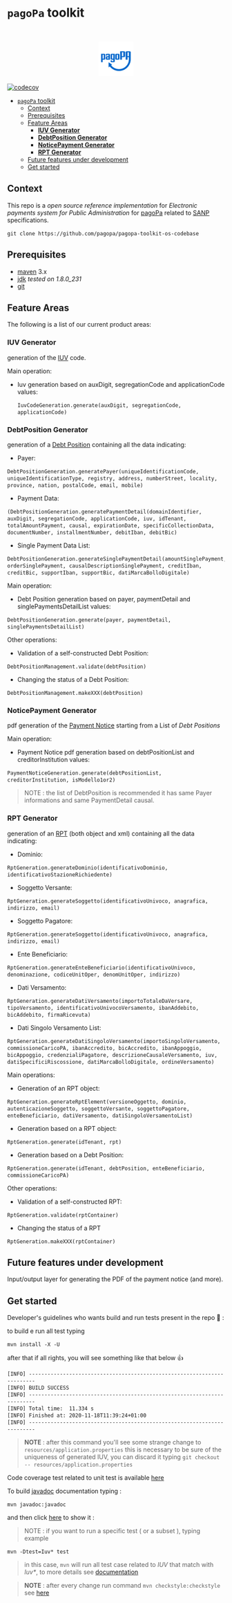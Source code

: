 # `pagoPa` toolkit

<!-- PROJECT LOGO -->
<br />
<p align="center">
  <a href="https://github.com/pagopa/pagopa-api">
    <img src="resources/media/pagopa-logo.png" alt="Logo" width="80" height="80">
  </a>
</p>

[![codecov](https://codecov.io/gh/pasqualespica/java-codecov/branch/main/graph/badge.svg)](https://codecov.io/gh/pasqualespica/java-codecov)

- [`pagoPa` toolkit](#pagopa-toolkit)
  - [Context](#context)
  - [Prerequisites](#prerequisites)
  - [Feature Areas](#feature-areas)
    - [**IUV Generator**](#iuv-generator)
    - [**DebtPosition Generator**](#debtposition-generator)
    - [**NoticePayment Generator**](#noticepayment-generator)
    - [**RPT Generator**](#rpt-generator)
  - [Future features under development](#future-features-under-development)
  - [Get started](#get-started)
  
  
## Context

This repo is a _open source reference implementation_ for _Electronic payments system for Public Administration_ for [pagoPa](https://www.pagopa.gov.it/it/pagopa/) related to [SANP](https://docs.italia.it/italia/pagopa/pagopa-specifichepagamenti-docs/it/stabile/index.html) specifications.

```
git clone https://github.com/pagopa/pagopa-toolkit-os-codebase
```


## Prerequisites

- [maven](https://maven.apache.org/) 3.x
- [jdk](https://www.oracle.com/it/java/technologies/javase/javase-jdk8-downloads.html) _tested on 1.8.0_231_
- [git](https://git-scm.com/)


## Feature Areas

The following is a list of our current product areas:

### **IUV Generator**

generation of the [IUV](https://docs.italia.it/italia/pagopa/pagopa-codici-docs/it/stabile/_docs/Capitolo2.html#punti-di-generazione-del-codice-iuv) code.

Main operation:

- Iuv generation based on auxDigit, segregationCode and applicationCode values:

	```
	IuvCodeGeneration.generate(auxDigit, segregationCode, applicationCode)
	```

### **DebtPosition Generator**
generation of a [Debt Position](https://docs.italia.it/italia/pagopa/pagopa-specifichepagamenti-docs/it/stabile/_docs/SANP_2.2_Sez2_Cap02_GestionePosizioneDebitoria.html#) containing all the data indicating:

- Payer:
```
DebtPositionGeneration.generatePayer(uniqueIdentificationCode, uniqueIdentificationType, registry, address, numberStreet, locality, province, nation, postalCode, email, mobile)
```
- Payment Data:
```
(DebtPositionGeneration.generatePaymentDetail(domainIdentifier, auxDigit, segregationCode, applicationCode, iuv, idTenant, totalAmountPayment, causal, expirationDate, specificCollectionData, documentNumber, installmentNumber, debitIban, debitBic)
```
- Single Payment Data List:
```
DebtPositionGeneration.generateSinglePaymentDetail(amountSinglePayment, orderSinglePayment, causalDescriptionSinglePayment, creditIban, creditBic, supportIban, supportBic, datiMarcaBolloDigitale)
```
Main operation:
- Debt Position generation based on payer, paymentDetail and singlePaymentsDetailList values:
```
DebtPositionGeneration.generate(payer, paymentDetail, singlePaymentsDetailList)
```
Other operations:
- Validation of a self-constructed Debt Position:
```
DebtPositionManagement.validate(debtPosition)
```
- Changing the status of a Debt Position:
```
DebtPositionManagement.makeXXX(debtPosition)
```

### **NoticePayment Generator**
pdf generation of the [Payment Notice](https://docs.italia.it/italia/pagopa/pagopa-specifichepagamenti-docs/it/stabile/_docs/SANP_2.2_Sez3_Cap08_ModelloDati.html#avviso-digitale) starting from a List of _Debt Positions_

Main operation:
- Payment Notice pdf generation based on debtPositionList and creditorInstitution values:
```
PaymentNoticeGeneration.generate(debtPositionList, creditorInstitution, isModello1or2)
```
> NOTE : the list of DebtPosition is recommended it has same Payer informations and same PaymentDetail causal.

### **RPT Generator**
generation of an [RPT](https://docs.italia.it/italia/pagopa/pagopa-specifichepagamenti-docs/it/stabile/_docs/SANP_2.2_Sez3_Cap08_ModelloDati.html#richiesta-di-pagamento-telematica-rpt) (both object and xml) containing all the data indicating:
- Dominio:
```
RptGeneration.generateDominio(identificativoDominio, identificativoStazioneRichiedente)
```
- Soggetto Versante:
```
RptGeneration.generateSoggetto(identificativoUnivoco, anagrafica, indirizzo, email)
```
- Soggetto Pagatore:
```
RptGeneration.generateSoggetto(identificativoUnivoco, anagrafica, indirizzo, email)
```
- Ente Beneficiario:
```
RptGeneration.generateEnteBeneficiario(identificativoUnivoco, denominazione, codiceUnitOper, denomUnitOper, indirizzo)
```
- Dati Versamento:
```
RptGeneration.generateDatiVersamento(importoTotaleDaVersare, tipoVersamento, identificativoUnivocoVersamento, ibanAddebito, bicAddebito, firmaRicevuta)
```
- Dati Singolo Versamento List:
```
RptGeneration.generateDatiSingoloVersamento(importoSingoloVersamento, commissioneCaricoPA, ibanAccredito, bicAccredito, ibanAppoggio, bicAppoggio, credenzialiPagatore, descrizioneCausaleVersamento, iuv, datiSpecificiRiscossione, datiMarcaBolloDigitale, ordineVersamento)
```
Main operations:
- Generation of an RPT object:
```
RptGeneration.generateRptElement(versioneOggetto, dominio, autenticazioneSoggetto, soggettoVersante, soggettoPagatore, enteBeneficiario, datiVersamento, datiSingoloVersamentoList)
```
- Generation based on a RPT object:
```
RptGeneration.generate(idTenant, rpt)
```
- Generation based on a Debt Position:
```
RptGeneration.generate(idTenant, debtPosition, enteBeneficiario, commissioneCaricoPA)
```
Other operations:
- Validation of a self-constructed RPT:
```
RptGeneration.validate(rptContainer)
```
- Changing the status of a RPT
```
RptGeneration.makeXXX(rptContainer)
```

## Future features under development

Input/output layer for generating the PDF of the payment notice (and more).


## Get started

Developer's guidelines who wants build and run tests present in the repo 🚀 :

to build e run all test typing 

```
mvn install -X -U
```

after that if all rights, you will see something like that below 👍

```
[INFO] ------------------------------------------------------------------------
[INFO] BUILD SUCCESS
[INFO] ------------------------------------------------------------------------
[INFO] Total time:  11.334 s
[INFO] Finished at: 2020-11-18T11:39:24+01:00
[INFO] ------------------------------------------------------------------------
```
> **NOTE** : after this command you'll see some strange change to `resources/application.properties`
> this is necessary to be sure of the uniqueness of generated IUV, you can discard it typing `git checkout -- resources/application.properties`

Code coverage test related to unit test is available [here](http://target/site/jacoco/index.html) 

To build [javadoc](https://www.oracle.com/technical-resources/articles/java/javadoc-tool.html) documentation typing : 

```
mvn javadoc:javadoc
```

and then click [here](http://target/site/apidocs/index.html) to show it :

> NOTE : if you want to run a specific test ( or a subset ), typing example 
```
mvn -Dtest=Iuv* test
```
> in this case, `mvn` will run all test case related to *IUV* that match with _Iuv*_, to more details see [documentation](https://maven.apache.org/plugins-archives/maven-surefire-plugin-2.12.4/examples/single-test.html)

> **NOTE** : after every change run command `mvn checkstyle:checkstyle` see [here](https://maven.apache.org/plugins/maven-checkstyle-plugin/usage.html)